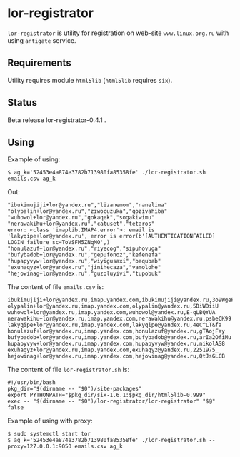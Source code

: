 lor-registrator
===============

``lor-registrator`` is utility for registration on web-site
``www.linux.org.ru`` with using ``antigate`` service.


Requirements
-------------

Utility requires module ``html5lib`` (``html5lib`` requires ``six``).


Status
------

Beta release lor-registrator-0.4.1 .


Using
-----

Example of using:

    $ ag_k='52453e4a874e3782b713980fa85358fe' ./lor-registrator.sh emails.csv ag_k

Out:

    "ibukimujiji+lor@yandex.ru","lizanemom","nanelima"
    "olypalin+lor@yandex.ru","ziwocuzuka","qozivahiba"
    "wuhowol+lor@yandex.ru","gokaqek","sogakiwimu"
    "nerawakihu+lor@yandex.ru","catuset","tetaros"
    error: <class 'imaplib.IMAP4.error'>: email is 'lakyqipe+lor@yandex.ru', error is error(b'[AUTHENTICATIONFAILED] LOGIN failure sc=ToVSFM5ZNqMO',)
    "honulazuf+lor@yandex.ru","riyecog","sipuhovuga"
    "bufybadob+lor@yandex.ru","gepufonoz","kefenefa"
    "hupapyvyw+lor@yandex.ru","wiyigusaxi","baqubab"
    "exuhaqyz+lor@yandex.ru","jinihecaza","vamolohe"
    "hejowinag+lor@yandex.ru","guzoluyivi","tupobuk"

The content of file ``emails.csv`` is:

    ibukimujiji+lor@yandex.ru,imap.yandex.com,ibukimujiji@yandex.ru,3o9WgePZ
    olypalin+lor@yandex.ru,imap.yandex.com,olypalin@yandex.ru,5DiWDiiU
    wuhowol+lor@yandex.ru,imap.yandex.com,wuhowol@yandex.ru,E-qLBQYUA
    nerawakihu+lor@yandex.ru,imap.yandex.com,nerawakihu@yandex.ru,psbeCK99
    lakyqipe+lor@yandex.ru,imap.yandex.com,lakyqipe@yandex.ru,4eC^LT&fa
    honulazuf+lor@yandex.ru,imap.yandex.com,honulazuf@yandex.ru,gTAojFay
    bufybadob+lor@yandex.ru,imap.yandex.com,bufybadob@yandex.ru,arIa2OfiMu
    hupapyvyw+lor@yandex.ru,imap.yandex.com,hupapyvyw@yandex.ru,nikolAS8
    exuhaqyz+lor@yandex.ru,imap.yandex.com,exuhaqyz@yandex.ru,2251975_
    hejowinag+lor@yandex.ru,imap.yandex.com,hejowinag@yandex.ru,QtJsGLCB

The content of file ``lor-registrator.sh`` is:

    #!/usr/bin/bash
    pkg_dir="$(dirname -- "$0")/site-packages"
    export PYTHONPATH="$pkg_dir/six-1.6.1:$pkg_dir/html5lib-0.999"
    exec -- "$(dirname -- "$0")/lor-registrator/lor-registrator" "$@"
    false

Example of using with proxy:

    $ sudo systemctl start tor
    $ ag_k='52453e4a874e3782b713980fa85358fe' ./lor-registrator.sh --proxy=127.0.0.1:9050 emails.csv ag_k
